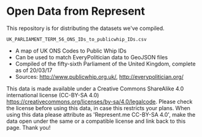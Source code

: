 # Open Data from Represent
This repository is for distributing the datasets we've compiled.

`UK_PARLIAMENT_TERM_56_ONS_IDs_to_publicwhip_IDs.csv`
* A map of UK ONS Codes to Public Whip IDs
* Can be used to match EveryPolitician data to GeoJSON files
* Compiled of the fifty-sixth Parliament of the United Kingdom, complete as of 20/03/17
* Sources: http://www.publicwhip.org.uk/, http://everypolitician.org/

This data is made available under a Creative Commons ShareAlike 4.0 international license (CC-BY-SA 4.0) https://creativecommons.org/licenses/by-sa/4.0/legalcode. Please check the license before using this data, in case this restricts your plans. When using this data please attribute as 'Represent.me CC-BY-SA 4.0', make the data open under the same or a compatible license and link back to this page. Thank you!

